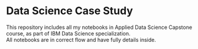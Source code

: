 # Data Science Case Study

This repository includes all my notebooks in Applied Data Science Capstone course, as part of IBM Data Science specialization.  
All notebooks are in correct flow and have fully details inside. 
